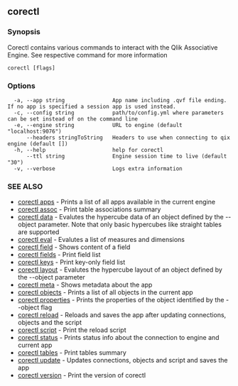 ## corectl



### Synopsis

Corectl contains various commands to interact with the Qlik Associative Engine. See respective command for more information

```
corectl [flags]
```

### Options

```
  -a, --app string               App name including .qvf file ending. If no app is specified a session app is used instead.
  -c, --config string            path/to/config.yml where parameters can be set instead of on the command line
  -e, --engine string            URL to engine (default "localhost:9076")
      --headers stringToString   Headers to use when connecting to qix engine (default [])
  -h, --help                     help for corectl
      --ttl string               Engine session time to live (default "30")
  -v, --verbose                  Logs extra information
```

### SEE ALSO

* [corectl apps](corectl_apps.md)	 - Prints a list of all apps available in the current engine
* [corectl assoc](corectl_assoc.md)	 - Print table associations summary
* [corectl data](corectl_data.md)	 - Evalutes the hypercube data of an object defined by the --object parameter. Note that only basic hypercubes like straight tables are supported
* [corectl eval](corectl_eval.md)	 - Evalutes a list of measures and dimensions
* [corectl field](corectl_field.md)	 - Shows content of a field
* [corectl fields](corectl_fields.md)	 - Print field list
* [corectl keys](corectl_keys.md)	 - Print key-only field list
* [corectl layout](corectl_layout.md)	 - Evalutes the hypercube layout of an object defined by the --object parameter
* [corectl meta](corectl_meta.md)	 - Shows metadata about the app
* [corectl objects](corectl_objects.md)	 - Prints a list of all objects in the current app
* [corectl properties](corectl_properties.md)	 - Prints the properties of the object identified by the --object flag
* [corectl reload](corectl_reload.md)	 - Reloads and saves the app after updating connections, objects and the script
* [corectl script](corectl_script.md)	 - Print the reload script
* [corectl status](corectl_status.md)	 - Prints status info about the connection to engine and current app
* [corectl tables](corectl_tables.md)	 - Print tables summary
* [corectl update](corectl_update.md)	 - Updates connections, objects and script and saves the app
* [corectl version](corectl_version.md)	 - Print the version of corectl

